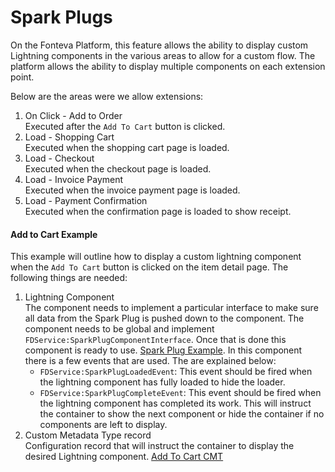 # Spark Plugs

On the Fonteva Platform, this feature allows the ability to display custom Lightning components in the various
areas to allow for a custom flow. The platform allows the ability to display multiple components on each extension
point.

Below are the areas were we allow extensions:

1. On Click - Add to Order
<br>Executed after the `Add To Cart` button is clicked.
1. Load - Shopping Cart
<br>Executed when the shopping cart page is loaded.
1. Load - Checkout
<br>Executed when the checkout page is loaded.
1. Load - Invoice Payment
<br>Executed when the invoice payment page is loaded.
1. Load - Payment Confirmation
<br>Executed when the confirmation page is loaded to show receipt.

#### Add to Cart Example
This example will outline how to display a custom lightning component when the `Add To Cart` button is clicked
on the item detail page. The following things are needed:

1. Lightning Component
<br>The component needs to implement a particular interface to make sure all data from the Spark Plug is pushed down 
to the component. The component needs to be global and implement `FDService:SparkPlugComponentInterface`. Once that is done
this component is ready to use. [Spark Plug Example](SparkPlugs/main/default/aura/SparkPlugExample/SparkPlugExample.cmp).
In this component there is a few events that are used. The are explained below:
    * `FDService:SparkPlugLoadedEvent`: This event should be fired when the lightning component has fully loaded to hide the loader.
    * `FDService:SparkPlugCompleteEvent`: This event should be fired when the lightning component has completed its
    work. This will instruct the container to show the next component or hide the container if no components are left to
    display.
1. Custom Metadata Type record
<br>Configuration record that will instruct the container to display the desired Lightning component. 
[Add To Cart CMT](SparkPlugs/main/default/customMetadata/Framework__Spark_Plug_Extension.Add_To_Cart_Example.md-meta.xml)
